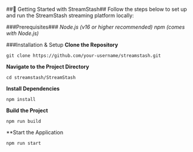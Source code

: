 ##🚀 Getting Started with StreamStash##
Follow the steps below to set up and run the StreamStash streaming platform locally:

###Prerequisites###
*Node.js (v16 or higher recommended)*
*npm (comes with Node.js)*

###Installation & Setup
**Clone the Repository**
```
git clone https://github.com/your-username/streamstash.git
```

**Navigate to the Project Directory**
```
cd streamstash/StreamStash
```

**Install Dependencies**
```
npm install
```

**Build the Project**
```
npm run build
```

**Start the Application
```
npm run start
```

